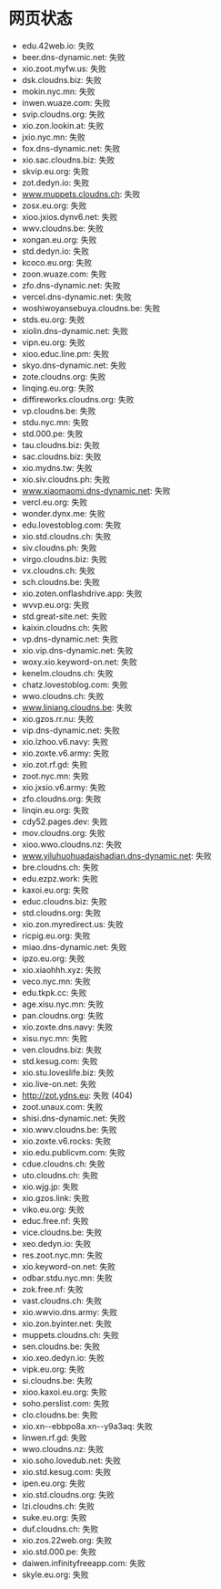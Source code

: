 # 网页状态
- edu.42web.io: 失败
- beer.dns-dynamic.net: 失败
- xio.zoot.myfw.us: 失败
- dsk.cloudns.biz: 失败
- mokin.nyc.mn: 失败
- inwen.wuaze.com: 失败
- svip.cloudns.org: 失败
- xio.zon.lookin.at: 失败
- jxio.nyc.mn: 失败
- fox.dns-dynamic.net: 失败
- xio.sac.cloudns.biz: 失败
- skvip.eu.org: 失败
- zot.dedyn.io: 失败
- www.muppets.cloudns.ch: 失败
- zosx.eu.org: 失败
- xioo.jxios.dynv6.net: 失败
- wwv.cloudns.be: 失败
- xongan.eu.org: 失败
- std.dedyn.io: 失败
- kcoco.eu.org: 失败
- zoon.wuaze.com: 失败
- zfo.dns-dynamic.net: 失败
- vercel.dns-dynamic.net: 失败
- woshiwoyansebuya.cloudns.be: 失败
- stds.eu.org: 失败
- xiolin.dns-dynamic.net: 失败
- vipn.eu.org: 失败
- xioo.educ.line.pm: 失败
- skyo.dns-dynamic.net: 失败
- zote.cloudns.org: 失败
- linqing.eu.org: 失败
- diffireworks.cloudns.org: 失败
- vp.cloudns.be: 失败
- stdu.nyc.mn: 失败
- std.000.pe: 失败
- tau.cloudns.biz: 失败
- sac.cloudns.biz: 失败
- xio.mydns.tw: 失败
- xio.siv.cloudns.ph: 失败
- www.xiaomaomi.dns-dynamic.net: 失败
- vercl.eu.org: 失败
- wonder.dynx.me: 失败
- edu.lovestoblog.com: 失败
- xio.std.cloudns.ch: 失败
- siv.cloudns.ph: 失败
- virgo.cloudns.biz: 失败
- vx.cloudns.ch: 失败
- sch.cloudns.be: 失败
- xio.zoten.onflashdrive.app: 失败
- wvvp.eu.org: 失败
- std.great-site.net: 失败
- kaixin.cloudns.ch: 失败
- vp.dns-dynamic.net: 失败
- xio.vip.dns-dynamic.net: 失败
- woxy.xio.keyword-on.net: 失败
- kenelm.cloudns.ch: 失败
- chatz.lovestoblog.com: 失败
- wwo.cloudns.ch: 失败
- www.liniang.cloudns.be: 失败
- xio.gzos.rr.nu: 失败
- vip.dns-dynamic.net: 失败
- xio.lzhoo.v6.navy: 失败
- xio.zoxte.v6.army: 失败
- xio.zot.rf.gd: 失败
- zoot.nyc.mn: 失败
- xio.jxsio.v6.army: 失败
- zfo.cloudns.org: 失败
- linqin.eu.org: 失败
- cdy52.pages.dev: 失败
- mov.cloudns.org: 失败
- xioo.wwo.cloudns.nz: 失败
- www.yiluhuohuadaishadian.dns-dynamic.net: 失败
- bre.cloudns.ch: 失败
- edu.ezpz.work: 失败
- kaxoi.eu.org: 失败
- educ.cloudns.biz: 失败
- std.cloudns.org: 失败
- xio.zon.myredirect.us: 失败
- ricpig.eu.org: 失败
- miao.dns-dynamic.net: 失败
- ipzo.eu.org: 失败
- xio.xiaohhh.xyz: 失败
- veco.nyc.mn: 失败
- edu.tkpk.cc: 失败
- age.xisu.nyc.mn: 失败
- pan.cloudns.org: 失败
- xio.zoxte.dns.navy: 失败
- xisu.nyc.mn: 失败
- ven.cloudns.biz: 失败
- std.kesug.com: 失败
- xio.stu.loveslife.biz: 失败
- xio.live-on.net: 失败
- http://zot.ydns.eu: 失败 (404)
- zoot.unaux.com: 失败
- shisi.dns-dynamic.net: 失败
- xio.wwv.cloudns.be: 失败
- xio.zoxte.v6.rocks: 失败
- xio.edu.publicvm.com: 失败
- cdue.cloudns.ch: 失败
- uto.cloudns.ch: 失败
- xio.wjg.jp: 失败
- xio.gzos.link: 失败
- viko.eu.org: 失败
- educ.free.nf: 失败
- vice.cloudns.be: 失败
- xeo.dedyn.io: 失败
- res.zoot.nyc.mn: 失败
- xio.keyword-on.net: 失败
- odbar.stdu.nyc.mn: 失败
- zok.free.nf: 失败
- vast.cloudns.ch: 失败
- xio.wwvio.dns.army: 失败
- xio.zon.byinter.net: 失败
- muppets.cloudns.ch: 失败
- sen.cloudns.be: 失败
- xio.xeo.dedyn.io: 失败
- vipk.eu.org: 失败
- si.cloudns.be: 失败
- xioo.kaxoi.eu.org: 失败
- soho.perslist.com: 失败
- clo.cloudns.be: 失败
- xio.xn--ebbpo8a.xn--y9a3aq: 失败
- linwen.rf.gd: 失败
- wwo.cloudns.nz: 失败
- xio.soho.lovedub.net: 失败
- xio.std.kesug.com: 失败
- ipen.eu.org: 失败
- xio.std.cloudns.org: 失败
- lzi.cloudns.ch: 失败
- suke.eu.org: 失败
- duf.cloudns.ch: 失败
- xio.zos.22web.org: 失败
- xio.std.000.pe: 失败
- daiwen.infinityfreeapp.com: 失败
- skyle.eu.org: 失败
